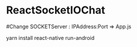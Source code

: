 # ReactSocketIOChat
#Change SOCKETServer : IPAddress:Port => App.js

yarn install 
react-native run-android
